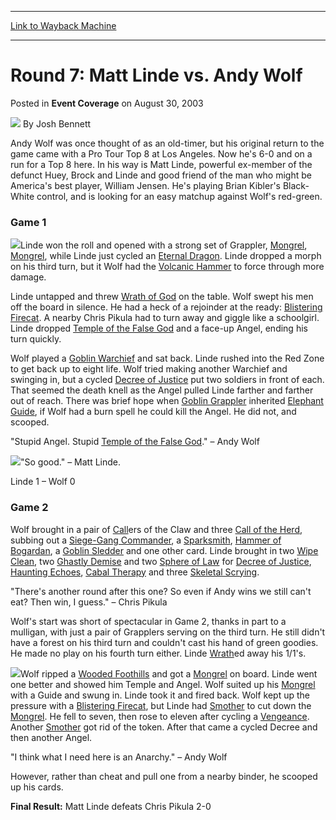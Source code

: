 
---
[Link to Wayback Machine](https://web.archive.org/web/20220811221059/https://magic.wizards.com/en/articles/archive/event-coverage/round-7-matt-linde-vs-andy-wolf-2003-08-30)

[_metadata_:author]:- "Josh Bennett"
[_metadata_:description]:- "Andy Wolf was once thought of as an old-timer, but his original return to the game came with a Pro Tour Top 8 at Los Angeles. Now he's 6-0 and on a run for a Top 8 here. In his way is Matt Linde, powerful ex-member of the defunct Huey, Brock and Linde and good friend of the man who might be America's best player, William Jensen. He's playing Brian Kibler's Black-White control,"
[_metadata_:generator]:- "Drupal 7 (http://drupal.org)"
[_metadata_:node]:- "771401"
[_metadata_:publish_date]:- "2003-08-30"
[_metadata_:source]:- "div-main-content"
[_metadata_:title]:- "Round 7: Matt Linde vs. Andy Wolf"
[_metadata_:wayback_capture_timestamp]:- "2022-08-11 22:10:59"
[_metadata_:wayback_raw_url]:- "https://web.archive.org/web/20220811221059id_/https://magic.wizards.com/en/articles/archive/event-coverage/round-7-matt-linde-vs-andy-wolf-2003-08-30"
[_metadata_:wayback_url]:- "https://magic.wizards.com/en/articles/archive/event-coverage/round-7-matt-linde-vs-andy-wolf-2003-08-30"
---


Round 7: Matt Linde vs. Andy Wolf
=================================



 Posted in **Event Coverage**
 on August 30, 2003 






![](https://media.magic.wizards.com/styles/auth_small/public/images/person/authorpic_joshbennett.jpg)
By Josh Bennett











Andy Wolf was once thought of as an old-timer, but his original return to the game came with a Pro Tour Top 8 at Los Angeles. Now he's 6-0 and on a run for a Top 8 here. In his way is Matt Linde, powerful ex-member of the defunct Huey, Brock and Linde and good friend of the man who might be America's best player, William Jensen. He's playing Brian Kibler's Black-White control, and is looking for an easy matchup against Wolf's red-green.

### Game 1

![](https://media.magic.wizards.com/image_legacy_migration/sideboard/images/gpatl03/a938.jpg)Linde won the roll and opened with a strong set of Grappler, [Mongrel](https://gatherer.wizards.com/Pages/Card/Details.aspx?name=Mongrel), [Mongrel](https://gatherer.wizards.com/Pages/Card/Details.aspx?name=Mongrel), while Linde just cycled an [Eternal Dragon](https://gatherer.wizards.com/Pages/Card/Details.aspx?name=Eternal+Dragon). Linde dropped a morph on his third turn, but it Wolf had the [Volcanic Hammer](https://gatherer.wizards.com/Pages/Card/Details.aspx?name=Volcanic+Hammer) to force through more damage.

Linde untapped and threw [Wrath of God](https://gatherer.wizards.com/Pages/Card/Details.aspx?name=Wrath+of+God) on the table. Wolf swept his men off the board in silence. He had a heck of a rejoinder at the ready: [Blistering Firecat](https://gatherer.wizards.com/Pages/Card/Details.aspx?name=Blistering+Firecat). A nearby Chris Pikula had to turn away and giggle like a schoolgirl. Linde dropped [Temple of the False God](https://gatherer.wizards.com/Pages/Card/Details.aspx?name=Temple+of+the+False+God) and a face-up Angel, ending his turn quickly.

Wolf played a [Goblin Warchief](https://gatherer.wizards.com/Pages/Card/Details.aspx?name=Goblin+Warchief) and sat back. Linde rushed into the Red Zone to get back up to eight life. Wolf tried making another Warchief and swinging in, but a cycled [Decree of Justice](https://gatherer.wizards.com/Pages/Card/Details.aspx?name=Decree+of+Justice) put two soldiers in front of each. That seemed the death knell as the Angel pulled Linde farther and farther out of reach. There was brief hope when [Goblin Grappler](https://gatherer.wizards.com/Pages/Card/Details.aspx?name=Goblin+Grappler) inherited [Elephant Guide](https://gatherer.wizards.com/Pages/Card/Details.aspx?name=Elephant+Guide), if Wolf had a burn spell he could kill the Angel. He did not, and scooped.

"Stupid Angel. Stupid [Temple of the False God](https://gatherer.wizards.com/Pages/Card/Details.aspx?name=Temple+of+the+False+God)." – Andy Wolf

![](https://media.magic.wizards.com/image_legacy_migration/sideboard/images/gpatl03/a939.jpg)"So good." – Matt Linde. 

Linde 1 – Wolf 0

### Game 2

Wolf brought in a pair of [Call](https://gatherer.wizards.com/Pages/Card/Details.aspx?name=Call)ers of the Claw and three [Call of the Herd](https://gatherer.wizards.com/Pages/Card/Details.aspx?name=Call+of+the+Herd), subbing out a [Siege-Gang Commander](https://gatherer.wizards.com/Pages/Card/Details.aspx?name=Siege-Gang+Commander), a [Sparksmith](https://gatherer.wizards.com/Pages/Card/Details.aspx?name=Sparksmith), [Hammer of Bogardan](https://gatherer.wizards.com/Pages/Card/Details.aspx?name=Hammer+of+Bogardan), a [Goblin Sledder](https://gatherer.wizards.com/Pages/Card/Details.aspx?name=Goblin+Sledder) and one other card. Linde brought in two [Wipe Clean](https://gatherer.wizards.com/Pages/Card/Details.aspx?name=Wipe+Clean), two [Ghastly Demise](https://gatherer.wizards.com/Pages/Card/Details.aspx?name=Ghastly+Demise) and two [Sphere of Law](https://gatherer.wizards.com/Pages/Card/Details.aspx?name=Sphere+of+Law) for [Decree of Justice](https://gatherer.wizards.com/Pages/Card/Details.aspx?name=Decree+of+Justice), [Haunting Echoes](https://gatherer.wizards.com/Pages/Card/Details.aspx?name=Haunting+Echoes), [Cabal Therapy](https://gatherer.wizards.com/Pages/Card/Details.aspx?name=Cabal+Therapy) and three [Skeletal Scrying](https://gatherer.wizards.com/Pages/Card/Details.aspx?name=Skeletal+Scrying).

"There's another round after this one? So even if Andy wins we still can't eat? Then win, I guess." – Chris Pikula

Wolf's start was short of spectacular in Game 2, thanks in part to a mulligan, with just a pair of Grapplers serving on the third turn. He still didn't have a forest on his third turn and couldn't cast his hand of green goodies. He made no play on his fourth turn either. Linde [Wrath](https://gatherer.wizards.com/Pages/Card/Details.aspx?name=Wrath)ed away his 1/1's.

![](https://media.magic.wizards.com/image_legacy_migration/sideboard/images/gpatl03/a940.jpg)Wolf ripped a [Wooded Foothills](https://gatherer.wizards.com/Pages/Card/Details.aspx?name=Wooded+Foothills) and got a [Mongrel](https://gatherer.wizards.com/Pages/Card/Details.aspx?name=Mongrel) on board. Linde went one better and showed him Temple and Angel. Wolf suited up his [Mongrel](https://gatherer.wizards.com/Pages/Card/Details.aspx?name=Mongrel) with a Guide and swung in. Linde took it and fired back. Wolf kept up the pressure with a [Blistering Firecat](https://gatherer.wizards.com/Pages/Card/Details.aspx?name=Blistering+Firecat), but Linde had [Smother](https://gatherer.wizards.com/Pages/Card/Details.aspx?name=Smother) to cut down the [Mongrel](https://gatherer.wizards.com/Pages/Card/Details.aspx?name=Mongrel). He fell to seven, then rose to eleven after cycling a [Vengeance](https://gatherer.wizards.com/Pages/Card/Details.aspx?name=Vengeance). Another [Smother](https://gatherer.wizards.com/Pages/Card/Details.aspx?name=Smother) got rid of the token. After that came a cycled Decree and then another Angel.

"I think what I need here is an Anarchy." – Andy Wolf

However, rather than cheat and pull one from a nearby binder, he scooped up his cards.

**Final Result:** Matt Linde defeats Chris Pikula 2-0







